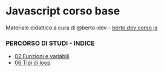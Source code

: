 # Javascript corso base
Materiale didattico a cura di @berto-dev - [berto.dev corso js](https://berto.dev/corsi.html)


### PERCORSO DI STUDI - INDICE

<ul>
  <li> <a href="https://github.com/js-rt-collection/js-basic-course-ita/blob/main/02-funzioni-e-variabili.md">02 Funzioni e variabili</a> </li>
  <li> <a href="https://github.com/js-rt-collection/js-basic-course-ita/blob/main/06-tipi-di-loop.md">06 Tipi di loop</a> </li>
</ul> 
